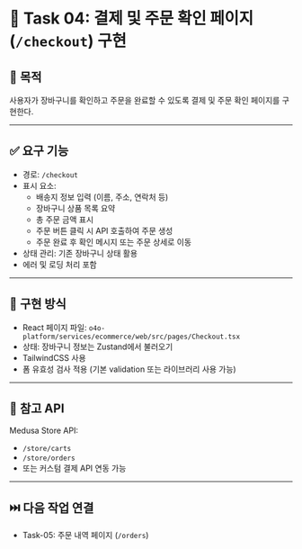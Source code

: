 
# 🧾 Task 04: 결제 및 주문 확인 페이지 (`/checkout`) 구현

## 📌 목적
사용자가 장바구니를 확인하고 주문을 완료할 수 있도록 결제 및 주문 확인 페이지를 구현한다.

---

## ✅ 요구 기능

- 경로: `/checkout`
- 표시 요소:
  - 배송지 정보 입력 (이름, 주소, 연락처 등)
  - 장바구니 상품 목록 요약
  - 총 주문 금액 표시
  - 주문 버튼 클릭 시 API 호출하여 주문 생성
  - 주문 완료 후 확인 메시지 또는 주문 상세로 이동
- 상태 관리: 기존 장바구니 상태 활용
- 에러 및 로딩 처리 포함

---

## 🧱 구현 방식

- React 페이지 파일: `o4o-platform/services/ecommerce/web/src/pages/Checkout.tsx`
- 상태: 장바구니 정보는 Zustand에서 불러오기
- TailwindCSS 사용
- 폼 유효성 검사 적용 (기본 validation 또는 라이브러리 사용 가능)

---

## 🔗 참고 API

Medusa Store API:
- `/store/carts`
- `/store/orders`
- 또는 커스텀 결제 API 연동 가능

---

## ⏭️ 다음 작업 연결

- Task-05: 주문 내역 페이지 (`/orders`)
